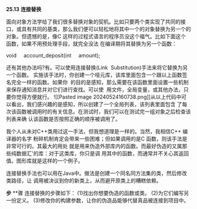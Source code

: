 **25.13** **连接替换**

面向对象方法学给了我们很多替换对象的契机。比如只要两个类实现了共同的接口，或具有共同的基类，那么我们便可以轻松地将其中一个的对象替换为另一个的对象。但遗憾的是，像C 这样的过程式语言的程序员没这个福气。比如下面这个函数，如果不用预处理手段，就完全没法 在编译期将其替换为另一个函数：

void     account_deposit(int     amount);

还有其他办法吗?有。可以使用连接替换(Link  Substitution)手法来将它替换为另一个函数。 实施该手法时，你创建一个哑元库，该库里面包含一个跟以上函数签名完全一样的函数。如果你  的目的是感知，那么需要在该函数里面设置一些机制来保存通知消息并对它们进行查找。可以使  用文件，全局变量，或其他办法，只要你觉得方便就行。
![[Pasted image 20240524160738.png]]从以上代码中可以看出，我们感兴趣的是感知，所以创建了一个全局列表，该列表里面包含 了每次该函数被调用时的有关信息。在测试时，我们可以在测试完一组对象之后检查该列表来确 认该函数是否按照正确的顺序被调用了。

我个人从未对C++类用过这一手法，但我想道理是一样的。当然，我相信C++ 编译器的名字 粉碎机制肯定会带来一些困难；但如果调用的是C 函数，则该手法是非常可行的。其最大的用处 就是用来伪造外部库内的函数。而最好伪造的又属那些纯数据汇'的库：对于这类库，你只是调 用其中的函数，而通常并不关心其返回值。图形库就是这样的一个例子。

连接替换手法也可以用在Java中。做法是创建一个同名同方法集的类，然后修改类路径，让 调用被决议到你的新类上，从而避开原类上的糟糕依赖。

**步** **骤
连接替换的步骤如下：
(1)找出你想要伪造的函数或类。
(2)为它们编写另一份定义。
(3)修改你的构建参数，让你的伪造品能够代替真品被连接到项目中。